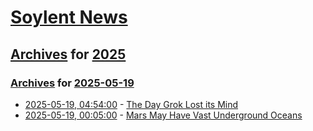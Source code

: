 # [Soylent News](../../../README.md)

## [Archives](../../index.md) for [2025](../index.md)

### [Archives](../../index.md) for [2025-05-19](index.md)

* [2025-05-19, 04:54:00](https://soylentnews.org/article.pl?sid=25/05/18/1255206&from=rss) - [The Day Grok Lost its Mind](https://soylentnews.org/article.pl?sid=25/05/18/1255206&from=rss)
* [2025-05-19, 00:05:00](https://soylentnews.org/article.pl?sid=25/05/18/1252203&from=rss) - [Mars May Have Vast Underground Oceans](https://soylentnews.org/article.pl?sid=25/05/18/1252203&from=rss)
